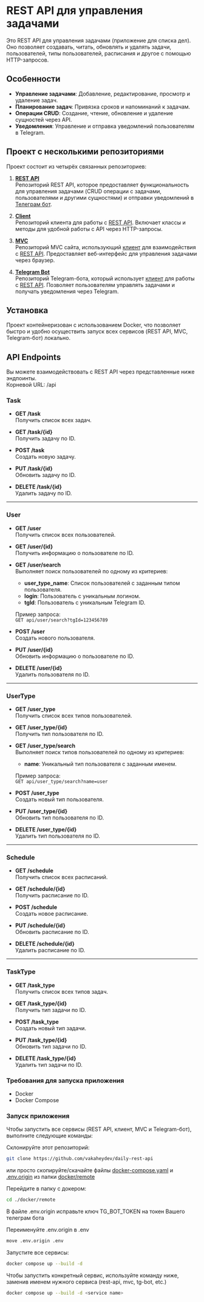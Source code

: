 # REST API для управления задачами

Это REST API для управления задачами (приложение для списка дел). Оно позволяет создавать, читать, обновлять и удалять задачи, пользователей, типы пользователей, расписания и другое с помощью HTTP-запросов.

## Особенности

- **Управление задачами**: Добавление, редактирование, просмотр и удаление задач.
- **Планирование задач**: Привязка сроков и напоминаний к задачам.
- **Операции CRUD**: Создание, чтение, обновление и удаление сущностей через API.
- **Уведомления**: Управление и отправка уведомлений пользователям в Telegram.

## Проект с несколькими репозиториями

Проект состоит из четырёх связанных репозиториев:

1. **[REST API](https://github.com/vakaheydev/daily-rest-api)**  
   Репозиторий REST API, которое предоставляет функциональность для управления задачами (CRUD операции с задачами, пользователями и другими сущностями) и отправки уведомлений в [Телеграм бот](https://github.com/vakaheydev/daily-tgbot).

2. **[Client](https://github.com/vakaheydev/daily-rest-client)**  
   Репозиторий клиента для работы с [REST API](https://github.com/vakaheydev/daily-rest-api). Включает классы и методы для удобной работы с API через HTTP-запросы.

3. **[MVC](https://github.com/vakaheydev/daily-mvc)**  
   Репозиторий MVC сайта, использующий [клиент](https://github.com/vakaheydev/daily-rest-client) для взаимодействия с [REST API](https://github.com/vakaheydev/daily-rest-api). Предоставляет веб-интерфейс для управления задачами через браузер.

4. **[Telegram Bot](https://github.com/vakaheydev/daily-tgbot)**  
   Репозиторий Telegram-бота, который использует [клиент](https://github.com/vakaheydev/daily-rest-client) для работы с [REST API](https://github.com/vakaheydev/daily-rest-api). Позволяет пользователям управлять задачами и получать уведомления через Telegram.

## Установка

Проект контейнеризован с использованием Docker, что позволяет быстро и удобно осуществить запуск всех сервисов (REST API, MVC, Telegram-бот) локально.

## API Endpoints

Вы можете взаимодействовать с REST API через представленные ниже эндпоинты.  
Корневой URL: /api

### Task

- **GET /task**  
  Получить список всех задач.
  
- **GET /task/{id}**  
 Получить задачу по ID.
  
- **POST /task**  
  Создать новую задачу.

- **PUT /task/{id}**  
  Обновить задачу по ID.
  
- **DELETE /task/{id}**  
  Удалить задачу по ID.

---

### User

- **GET /user**  
  Получить список всех пользователей.

- **GET /user/{id}**  
  Получить информацию о пользователе по ID.

- **GET /user/search**  
  Выполняет поиск пользователей по одному из критериев:
  - **user_type_name**: Список пользователей с заданным типом пользователя.
  - **login**: Пользователь с уникальным логином.
  - **tgId**: Пользователь с уникальным Telegram ID.
    
  Пример запроса:  
  `GET api/user/search?tgId=123456789`

- **POST /user**  
  Создать нового пользователя.

- **PUT /user/{id}**  
  Обновить информацию о пользователе по ID.

- **DELETE /user/{id}**  
  Удалить пользователя по ID.

---

### UserType

- **GET /user_type**  
  Получить список всех типов пользователей.

- **GET /user_type/{id}**  
  Получить тип пользователя по ID.

- **GET /user_type/search**  
  Выполняет поиск типов пользователей по одному из критериев:
  - **name**: Уникальный тип пользователя с заданным именем.
  
  Пример запроса:  
  `GET api/user_type/search?name=user`

- **POST /user_type**  
  Создать новый тип пользователя.

- **PUT /user_type/{id}**  
  Обновить тип пользователя по ID.

- **DELETE /user_type/{id}**  
  Удалить тип пользователя по ID.

---

### Schedule

- **GET /schedule**  
  Получить список всех расписаний.

- **GET /schedule/{id}**  
  Получить расписание по ID.

- **POST /schedule**  
  Создать новое расписание.

- **PUT /schedule/{id}**  
  Обновить расписание по ID.

- **DELETE /schedule/{id}**  
  Удалить расписание по ID.

---

### TaskType

- **GET /task_type**  
  Получить список всех типов задач.

- **GET /task_type/{id}**  
  Получить тип задачи по ID.

- **POST /task_type**  
  Создать новый тип задачи.

- **PUT /task_type/{id}**  
  Обновить тип задачи по ID.

- **DELETE /task_type/{id}**  
  Удалить тип задачи по ID.

### Требования для запуска приложения

- Docker
- Docker Compose

### Запуск приложения

Чтобы запустить все сервисы (REST API, клиент, MVC и Telegram-бот), выполните следующие команды:

Склонируйте этот репозиторий:
```sh
git clone https://github.com/vakaheydev/daily-rest-api
```
или просто скопируйте/скачайте файлы [docker-compose.yaml](https://github.com/vakaheydev/daily-rest-api/blob/master/docker/remote/docker-compose.yaml) и [.env.origin](https://github.com/vakaheydev/daily-rest-api/blob/master/docker/remote/.env.origin) из папки [docker/remote](https://github.com/vakaheydev/daily-rest-api/tree/master/docker/remote)

Перейдите в папку с докером:
```sh
cd ./docker/remote
```

В файле .env.origin исправьте ключ TG_BOT_TOKEN на токен Вашего телеграм бота  

Переименуйте .env.origin в .env
```sh
move .env.origin .env
```

Запустите все сервисы:
```sh
docker compose up --build -d 
```

Чтобы запустить конкретный сервис, используйте команду ниже, заменив <service name> именем нужного сервиса (rest-api, mvc, tg-bot, etc.)
```sh
docker compose up --build -d <service name> 
```
